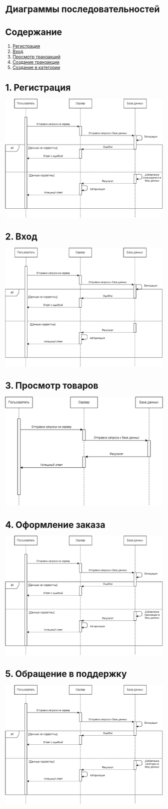 # Диаграммы последовательностей

# Содержание
1. [Регистрация](#register)
2. [Вход](#sign_in)
3. [Просмотр транзакций](#show_transactions)
4. [Создание транзакции](#create_transaction)
5. [Создание в категории](#create_category)

<a name="register"/>

# 1. Регистрация
![Регистрация](../Images/3/Sequence_register.png)

<a name="sign_in"/>

# 2. Вход
![Вход](../Images/3/Sequence_sign_in.png)


<a name="show_transactions"/>

# 3. Просмотр товаров
![Просмотр товаров](../Images/3/Sequence_get_transactions.png)



<a name="create_transaction"/>

# 4. Оформление заказа
![Оформление заказа](../Images/3/Sequence_add_transaction.png)


<a name="create_category"/>

# 5. Обращение в поддержку
![Обращение в поддержку](../Images/3/Sequence_add_category.png)
